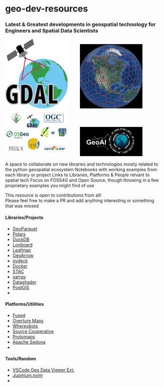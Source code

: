 # geo-dev-resources
### Latest &amp; Greatest developments in geospatial technology for Engineers and Spatial Data Scientists
<p float="left">
  <img src="images/GDALLogoColor.svg.png" width="200">
  &nbsp&nbsp&nbsp&nbsp&nbsp&nbsp&nbsp&nbsp
  <img src="images/DTX3lHHVwAEPa55.jpg" width="200">
  &nbsp&nbsp&nbsp&nbsp&nbsp&nbsp&nbsp&nbsp
  <img src="images/Capture.webp" width="200">
  &nbsp&nbsp&nbsp&nbsp&nbsp&nbsp&nbsp&nbsp
  <img src="images/geoai.png" width="200">
</p>
A space to collaborate on new libraries and technologies mostly related to the python geospatial ecosystem   
Notebooks with working examples from each library or project   
Links to Libraries, Platforms &amp; People relvant to spatial tech    
Focus on FOSS4G and Open Source, though throwing in a few proprietary examples you might find of use     
   
This resource is open to contributions from all!   
Please feel free to make a PR and add anything interesting or something that was missed  
   
#### Libraries/Projects
- [GeoParquet](https://geoparquet.org/)
- [Polars](https://pola.rs/)
- [DuckDB](https://duckdb.org/)
- [Lonboard](https://github.com/developmentseed/lonboard)
- [Leafmap](https://leafmap.org/)
- [GeoArrow](https://geoarrow.org/)
- [pydeck](https://deckgl.readthedocs.io/en/latest/)
- [Docker](https://www.docker.com/)
- [STAC](https://stacspec.org/en)
- [xarray](https://docs.xarray.dev/en/stable/)
- [Datashader](https://datashader.org/)
- [PostGIS](https://postgis.net/)
- 
#### Platforms/Utilities
- [Fused](https://www.fused.io/)
- [Overture Maps](https://overturemaps.org/)
- [Whereobots](https://wherobots.com/)
- [Source Cooperative](https://source.coop/)
- [Protomaps](https://protomaps.com/)
- [Apache Sedona](https://sedona.apache.org/latest/)
-  
#### Tools/Random 
- [VSCode Geo Data Viewer Ext.](https://marketplace.visualstudio.com/items?itemName=RandomFractalsInc.geo-data-viewer)
- [Jupinium.nvim](https://github.com/kiyoon/jupynium.nvim)
- 
